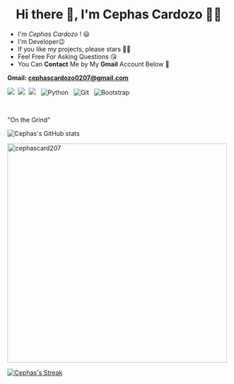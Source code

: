 <h1 align='center'> Hi there 👋, I'm Cephas Cardozo 👨‍💻</h1>


- I'm *Cephas Cardozo* ! :smiley: <br>
- I'm Developer:wink: <br>
- If you like my projects, please stars 🌟🙏 <br>
- Feel Free For Asking Questions :kissing_heart: <br>
- You Can **Contact** Me by My **Gmail** Account Below :facepunch: <br>

**Gmail: cephascardozo0207@gmail.com**

  <img src="https://img.shields.io/badge/html5%20-%23e34f26.svg?&style=for-the-badge&logo=html5&logoColor=white" />&nbsp;&nbsp;<img src="https://img.shields.io/badge/CSS3-1572B6?&style=for-the-badge&logo=css3&logoColor=white" />&nbsp;&nbsp;<img src="https://img.shields.io/badge/JavaScript-F7DF1E?style=for-the-badge&logo=javascript&logoColor=black" />&nbsp;&nbsp;
  <img alt="Python" src="https://img.shields.io/badge/python%20-%2314354C.svg?&style=for-the-badge&logo=python&logoColor=white"/>&nbsp;&nbsp;
  <img alt="Git" src="https://img.shields.io/badge/git%20-%23F05033.svg?&style=for-the-badge&logo=git&logoColor=white"/>&nbsp;&nbsp;
  ![Bootstrap](https://img.shields.io/badge/Bootstrap-222222?style=for-the-badge&logo=bootstrap&logoColor=white)


<br>

"On the Grind"

![Cephas's GitHub stats](https://jolibois-readme-stats.vercel.app/api?username=cephascard0207&show_icons=true&theme=radical&include_all_commits=true&count_private=true)

<p><img align="center" width="496px" src="https://github-readme-stats.vercel.app/api/top-langs?username=cephascard0207&show_icons=true&locale=en&layout=compact&theme=radical" alt="cephascard207" /></p>

[![Cephas's Streak](http://github-readme-streak-stats.herokuapp.com?user=cephascard0207&theme=radical&fire=yellow&currStreakNum=yellow)](https://github.com/cephascard0207)
<!--

